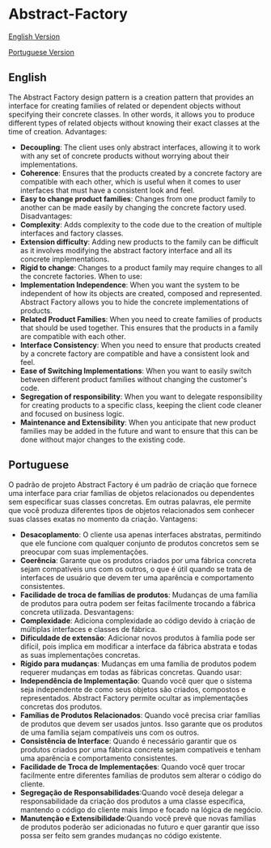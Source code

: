 # Abstract-Factory
[English Version](#english)

[Portuguese Version](#portuguese) 
## English
The Abstract Factory design pattern is a creation pattern that provides an interface for creating families of related or dependent objects without specifying their concrete classes. In other words, it allows you to produce different types of related objects without knowing their exact classes at the time of creation.
Advantages:
*   **Decoupling**: The client uses only abstract interfaces, allowing it to work with any set of concrete products without worrying about their implementations.
*   **Coherence**: Ensures that the products created by a concrete factory are compatible with each other, which is useful when it comes to user interfaces that must have a consistent look and feel.
*   **Easy to change product families**: Changes from one product family to another can be made easily by changing the concrete factory used.
Disadvantages:
*   **Complexity**: Adds complexity to the code due to the creation of multiple interfaces and factory classes.
*   **Extension difficulty**: Adding new products to the family can be difficult as it involves modifying the abstract factory interface and all its concrete implementations.
*   **Rigid to change**: Changes to a product family may require changes to all the concrete factories.
When to use:
*   **Implementation Independence**: When you want the system to be independent of how its objects are created, composed and represented. Abstract Factory allows you to hide the concrete implementations of products.
*   **Related Product Families**: When you need to create families of products that should be used together. This ensures that the products in a family are compatible with each other.
*   **Interface Consistency**: When you need to ensure that products created by a concrete factory are compatible and have a consistent look and feel.
*   **Ease of Switching Implementations**: When you want to easily switch between different product families without changing the customer's code.
*   **Segregation of responsibility**: When you want to delegate responsibility for creating products to a specific class, keeping the client code cleaner and focused on business logic.
*   **Maintenance and Extensibility**: When you anticipate that new product families may be added in the future and want to ensure that this can be done without major changes to the existing code.

## Portuguese
O padrão de projeto Abstract Factory é um padrão de criação que fornece uma interface para criar famílias de objetos relacionados ou dependentes sem especificar suas classes concretas. Em outras palavras, ele permite que você produza diferentes tipos de objetos relacionados sem conhecer suas classes exatas no momento da criação.
Vantagens:
*    **Desacoplamento**: O cliente usa apenas interfaces abstratas, permitindo que ele funcione com qualquer conjunto de produtos concretos sem se preocupar com suas implementações.
*    **Coerência**: Garante que os produtos criados por uma fábrica concreta sejam compatíveis uns com os outros, o que é útil quando se trata de interfaces de usuário que devem ter uma aparência e comportamento consistentes.
*    **Facilidade de troca de famílias de produtos**: Mudanças de uma família de produtos para outra podem ser feitas facilmente trocando a fábrica concreta utilizada.
Desvantagens:
*    **Complexidade**: Adiciona complexidade ao código devido à criação de múltiplas interfaces e classes de fábrica.
*    **Dificuldade de extensão**: Adicionar novos produtos à família pode ser difícil, pois implica em modificar a interface da fábrica abstrata e todas as suas implementações concretas.
*    **Rígido para mudanças**: Mudanças em uma família de produtos podem requerer mudanças em todas as fábricas concretas.
Quando usar:
*   **Independência de Implementação**: Quando você quer que o sistema seja independente de como seus objetos são criados, compostos e representados. Abstract Factory permite ocultar as implementações concretas dos produtos.
*   **Famílias de Produtos Relacionados**: Quando você precisa criar famílias de produtos que devem ser usados juntos. Isso garante que os produtos de uma família sejam compatíveis uns com os outros.
*   **Consistência de Interface**: Quando é necessário garantir que os produtos criados por uma fábrica concreta sejam compatíveis e tenham uma aparência e comportamento consistentes.
*   **Facilidade de Troca de Implementações**: Quando você quer trocar facilmente entre diferentes famílias de produtos sem alterar o código do cliente.
*   **Segregação de Responsabilidades**:Quando você deseja delegar a responsabilidade da criação dos produtos a uma classe específica, mantendo o código do cliente mais limpo e focado na lógica de negócio.
*   **Manutenção e Extensibilidade**:Quando você prevê que novas famílias de produtos poderão ser adicionadas no futuro e quer garantir que isso possa ser feito sem grandes mudanças no código existente.

